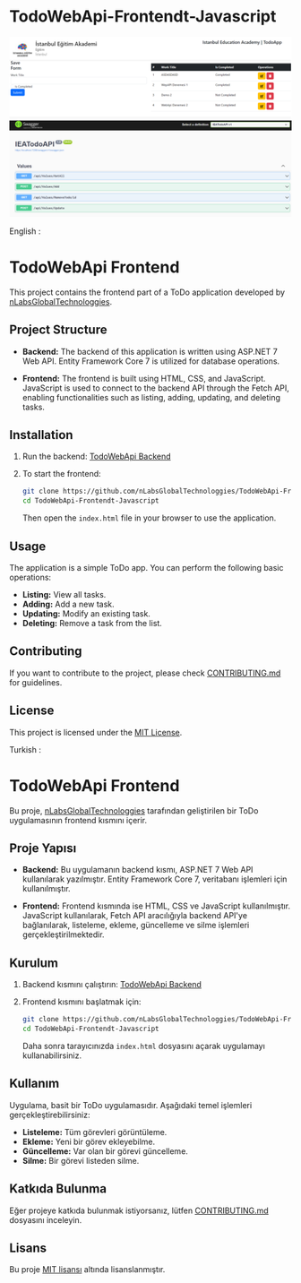 # TodoWebApi-Frontendt-Javascript
![Image 1](1.PNG)
![Image 2](2.PNG)

English :
# TodoWebApi Frontend

This project contains the frontend part of a ToDo application developed by [nLabsGlobalTechnologgies](https://github.com/nLabsGlobalTechnologgies).

## Project Structure

- **Backend:** The backend of this application is written using ASP.NET 7 Web API. Entity Framework Core 7 is utilized for database operations.

- **Frontend:** The frontend is built using HTML, CSS, and JavaScript. JavaScript is used to connect to the backend API through the Fetch API, enabling functionalities such as listing, adding, updating, and deleting tasks.

## Installation

1. Run the backend: [TodoWebApi Backend](https://github.com/nLabsGlobalTechnologgies/TodoWebApi-Backend)

2. To start the frontend:

    ```bash
    git clone https://github.com/nLabsGlobalTechnologgies/TodoWebApi-Frontendt-Javascript.git
    cd TodoWebApi-Frontendt-Javascript
    ```

    Then open the `index.html` file in your browser to use the application.

## Usage

The application is a simple ToDo app. You can perform the following basic operations:

- **Listing:** View all tasks.
- **Adding:** Add a new task.
- **Updating:** Modify an existing task.
- **Deleting:** Remove a task from the list.

## Contributing

If you want to contribute to the project, please check [CONTRIBUTING.md](CONTRIBUTING.md) for guidelines.

## License

This project is licensed under the [MIT License](LICENSE).


Turkish : 
# TodoWebApi Frontend

Bu proje, [nLabsGlobalTechnologgies](https://github.com/nLabsGlobalTechnologgies) tarafından geliştirilen bir ToDo uygulamasının frontend kısmını içerir.

## Proje Yapısı

- **Backend:** Bu uygulamanın backend kısmı, ASP.NET 7 Web API kullanılarak yazılmıştır. Entity Framework Core 7, veritabanı işlemleri için kullanılmıştır.

- **Frontend:** Frontend kısmında ise HTML, CSS ve JavaScript kullanılmıştır. JavaScript kullanılarak, Fetch API aracılığıyla backend API'ye bağlanılarak, listeleme, ekleme, güncelleme ve silme işlemleri gerçekleştirilmektedir.

## Kurulum

1. Backend kısmını çalıştırın: [TodoWebApi Backend](https://github.com/nLabsGlobalTechnologgies/TodoWebApi-Backend)

2. Frontend kısmını başlatmak için:

    ```bash
    git clone https://github.com/nLabsGlobalTechnologgies/TodoWebApi-Frontendt-Javascript.git
    cd TodoWebApi-Frontendt-Javascript
    ```

    Daha sonra tarayıcınızda `index.html` dosyasını açarak uygulamayı kullanabilirsiniz.

## Kullanım

Uygulama, basit bir ToDo uygulamasıdır. Aşağıdaki temel işlemleri gerçekleştirebilirsiniz:

- **Listeleme:** Tüm görevleri görüntüleme.
- **Ekleme:** Yeni bir görev ekleyebilme.
- **Güncelleme:** Var olan bir görevi güncelleme.
- **Silme:** Bir görevi listeden silme.

## Katkıda Bulunma

Eğer projeye katkıda bulunmak istiyorsanız, lütfen [CONTRIBUTING.md](CONTRIBUTING.md) dosyasını inceleyin.

## Lisans

Bu proje [MIT lisansı](LICENSE) altında lisanslanmıştır.
